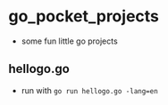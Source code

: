 # go_pocket_projects

- some fun little go projects

## hellogo.go

- run with `go run hellogo.go -lang=en`
